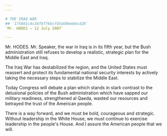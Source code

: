 ```yaml
---
---

# THE IRAQ WAR
## `175801c4c34fbf76bcf45dd96e66cd28`
`Mr. HODES — 12 July 2007`

---
```



Mr. HODES. Mr. Speaker, the war in Iraq is in its fifth year, but the 
Bush administration still refuses to develop a realistic, strategic 
plan for the Middle East and Iraq.

The Iraq War has destabilized the region, and the United States must 
reassert and protect its fundamental national security interests by 
actively taking the necessary steps to stabilize the Middle East.

Today Congress will debate a plan which stands in stark contrast to 
the delusional policies of the Bush administration which have sapped 
our military readiness, strengthened al Qaeda, wasted our resources and 
betrayed the trust of the American people.

There is a way forward, and we must be bold, courageous and 
strategic. Without leadership in the White House, we must continue to 
exercise leadership in the people's House. And I assure the American 
people that we will.
